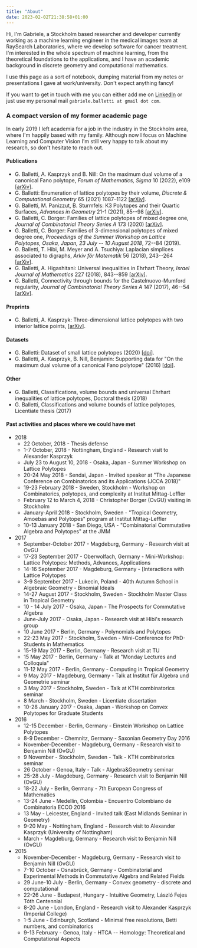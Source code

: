 ```yaml
---
title: "About"
date: 2023-02-02T21:38:58+01:00
---
```


Hi, I'm Gabriele, a Stockholm based researcher and developer currently working as a machine learning engineer in the medical images team at RaySearch Laboratories, where we develop software for cancer treatment. I'm interested in the whole spectrum of machine learning, from the theoretical foundations to the applications, and I have an academic background in discrete geometry and computational mathematics.

I use this page as a sort of notebook, dumping material from my notes or presentations I gave at work/university. Don't expect anything fancy!

If you want to get in touch with me you can either add me on [LinkedIn](https://www.linkedin.com/in/gabriele-balletti/) or just use my personal mail `gabriele.balletti at gmail dot com`.

### A compact version of my former academic page

In early 2019 I left academia for a job in the industry in the Stockholm area, where I'm happily based with my family. Although now I focus on Machine Learning and Computer Vision I'm still very happy to talk about my research, so don't hesitate to reach out.


#### Publications
- G. Balletti, A. Kasprzyk and B. Nill: On the maximum dual volume of a canonical Fano polytope, *Forum of Mathematics, Sigma* 10 (2022), e109 [[arXiv](https://arxiv.org/abs/1611.02455)].
- G. Balletti: Enumeration of lattice polytopes by their volume, *Discrete & Computational Geometry* 65 (2021) 1087–1122 [[arXiv](https://arxiv.org/abs/1811.03357)].
- G. Balletti, M. Panizzut, B. Sturmfels: K3 Polytopes and their Quartic Surfaces, *Advances in Geometry* 21-1 (2021),  85--98 [[arXiv]](https://arxiv.org/abs/1806.02236).
- G. Balletti, C. Borger: Families of lattice polytopes of mixed degree one, *Journal of Combinatorial Theory Series A* 173 (2020) [[arXiv](https://arxiv.org/abs/1904.01343)].
- G. Balletti, C. Borger: Families of 3-dimensional polytopes of mixed degree one, *Proceedings of the Summer Workshop on Lattice Polytopes, Osaka, Japan, 23 July -- 10 August 2018*, 72--84 (2019).
- G. Balletti, T. Hibi, M. Meyer and A. Tsuchiya: Laplacian simplices associated to digraphs, *Arkiv för Matematik* 56 (2018), 243--264 [[arXiv](https://arxiv.org/abs/1710.00252)].
- G. Balletti, A. Higashitani: Universal inequalities in Ehrhart Theory, *Israel Journal of Mathematics* 227  (2018), 843--859 [[arXiv](https://arxiv.org/abs/1703.09600)].
- G. Balletti, Connectivity through bounds for the Castelnuovo-Mumford regularity, *Journal of Combinatorial Theory Series A* 147 (2017), 46--54 [[arXiv](https://arxiv.org/abs/1412.5920)].


#### Preprints

- G. Balletti, A. Kasprzyk: Three-dimensional lattice polytopes with two interior lattice points, [[arXiv](https://arxiv.org/abs/1612.08918)].

#### Datasets

- G. Balletti: Dataset of small lattice polytopes (2020) [[doi](https://doi.org/10.1007/s00454-020-00187-y)].
- G. Balletti, A. Kasprzyk, B. Nill, Benjamin: Supporting data for "On the maximum dual volume of a canonical Fano polytope" (2016) [[doi](https://doi.org/10.5281/zenodo.6913383)].

#### Other

- G. Balletti, Classifications, volume bounds and universal Ehrhart inequalities of lattice polytopes, Doctoral thesis (2018)
- G. Balletti, Classifications and volume bounds of lattice polytopes, Licentiate thesis (2017)

#### Past activities and places where we could have met

* 2018
    - 22 October, 2018 - Thesis defense
    - 1-7 October, 2018 - Nottingham, England - Research visit to Alexander Kasprzyk
    - July 23 to August 10, 2018 - Osaka, Japan - Summer Workshop on Lattice Polytopes
    - 20-24 May 2018 - Sendai, Japan - Invited speaker at "The Japanese Conference on Combinatorics and its Applications (JCCA 2018)"
    - 19-23 February 2018 - Sweden, Stockholm - Workshop on Combinatorics, polytopes, and complexity at Institut Mittag-Leffler
    - February 12 to March 4, 2018 - Christopher Borger (OvGU) visiting in Stockholm
    - January-April 2018 - Stockholm, Sweden - "Tropical Geometry, Amoebas and Polytopes" program at Institut Mittag-Leffler
    - 10-13 January 2018 - San Diego, USA - "Combinatorial Commutative Algebra and Polytopes" at the JMM
* 2017
    - September-October 2017 - Magdeburg, Germany - Research visit at OvGU
    - 17-23 September 2017 - Oberwolfach, Germany - Mini-Workshop: Lattice Polytopes: Methods, Advances, Applications
    - 14-16 September 2017 - Magdeburg, Germany - [Interactions with Lattice Polytopes
    - 3-9 September 2017 - Lukecin, Poland - 40th Autumn School in Algebraic Geometry - Binomial Ideals
    - 14-27 August 2017 - Stockholm, Sweden - Stockholm Master Class in Tropical Geometry
    - 10 - 14 July 2017 - Osaka, Japan - The Prospects for Commutative Algebra
    - June-July 2017 - Osaka, Japan - Research visit at Hibi's research group
    - 10 June 2017 - Berlin, Germany - Polynomials and Polytopes
    - 22-23 May 2017 - Stockholm, Sweden - Mini-Conference for PhD-Students in Mathematics
    - 15-19 May 2017 - Berlin, Germany - Research visit at TU
    - 15 May 2017 - Berlin, Germany - Talk at "Monday Lectures and Colloquia"
    - 11-12 May 2017 - Berlin, Germany - Computing in Tropical Geometry
    - 9 May 2017 - Magdeburg, Germany - Talk at Institut für Algebra und Geometrie seminar
    - 3 May 2017 - Stockholm, Sweden - Talk at KTH combinatorics seminar
    - 8 March - Stockholm, Sweden - Licentiate dissertation
    - 10-28 January 2017 - Osaka, Japan - Workshop on Convex Polytopes for Graduate Students
* 2016
    - 12-15 December - Berlin, Germany - Einstein Workshop on Lattice Polytopes
    - 8-9 December - Chemnitz, Germany - Saxonian Geometry Day 2016
    - November-December - Magdeburg, Germany - Research visit to Benjamin Nill (OvGU)
    - 9 November - Stockholm, Sweden - Talk - KTH combinatorics seminar
    - 26 October - Genoa, Italy - Talk - Algebra&Geometry seminar
    - 25-28 July - Magdeburg, Germany - Research visit to Benjamin Nill (OvGU)
    - 18-22 July - Berlin, Germany - 7th European Congress of Mathematics
    - 13-24 June - Medellin, Colombia - Encuentro Colombiano de Combinatoria ECCO 2016
    - 13 May - Leicester, England - Invited talk (East Midlands Seminar in Geometry)
    - 9-20 May - Nottingham, England - Research visit to Alexander Kasprzyk (University of Nottingham)
    - March - Magdeburg, Germany - Research visit to Benjamin Nill (OvGU)
* 2015
    - November-December - Magdeburg, Germany - Research visit to Benjamin Nill (OvGU)
    - 7-10 October - Osnabrück, Germany - Combinatorial and Experimental Methods in Commutative Algebra and Related Fields
    - 29 June-10 July - Berlin, Germany - Convex geometry - discrete and computational
    - 22-26 June - Budapest, Hungary - Intuitive Geometry, László Fejes Tóth Centennial
    - 8-20 June - London, England - Research visit to Alexander Kasprzyk (Imperial College)
    - 1-5 June - Edinburgh, Scotland - Minimal free resolutions, Betti numbers, and combinatorics
    - 9-13 February - Genoa, Italy - HTCA -- Homology: Theoretical and Computational Aspects
